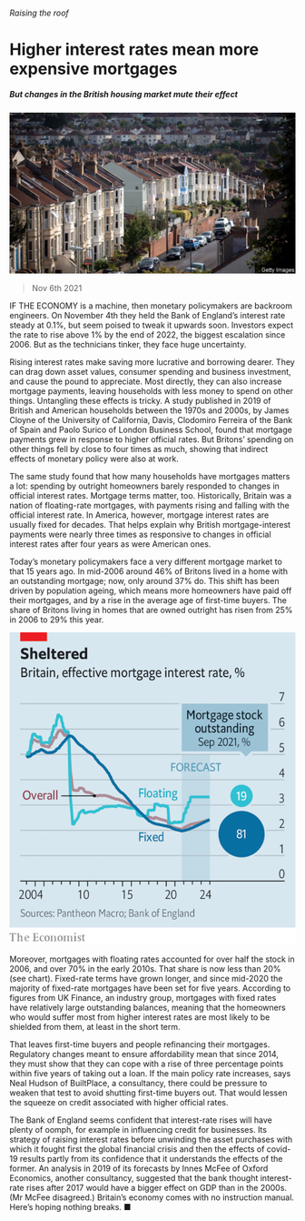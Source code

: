 ###### Raising the roof

# Higher interest rates mean more expensive mortgages 

##### But changes in the British housing market mute their effect 

![image](images/20211106_brp501.jpg) 

> Nov 6th 2021 

IF THE ECONOMY is a machine, then monetary policymakers are backroom engineers. On November 4th they held the Bank of England’s interest rate steady at 0.1%, but seem poised to tweak it upwards soon. Investors expect the rate to rise above 1% by the end of 2022, the biggest escalation since 2006. But as the technicians tinker, they face huge uncertainty.

Rising interest rates make saving more lucrative and borrowing dearer. They can drag down asset values, consumer spending and business investment, and cause the pound to appreciate. Most directly, they can also increase mortgage payments, leaving households with less money to spend on other things. Untangling these effects is tricky. A study published in 2019 of British and American households between the 1970s and 2000s, by James Cloyne of the University of California, Davis, Clodomiro Ferreira of the Bank of Spain and Paolo Surico of London Business School, found that mortgage payments grew in response to higher official rates. But Britons’ spending on other things fell by close to four times as much, showing that indirect effects of monetary policy were also at work.


The same study found that how many households have mortgages matters a lot: spending by outright homeowners barely responded to changes in official interest rates. Mortgage terms matter, too. Historically, Britain was a nation of floating-rate mortgages, with payments rising and falling with the official interest rate. In America, however, mortgage interest rates are usually fixed for decades. That helps explain why British mortgage-interest payments were nearly three times as responsive to changes in official interest rates after four years as were American ones.

Today’s monetary policymakers face a very different mortgage market to that 15 years ago. In mid-2006 around 46% of Britons lived in a home with an outstanding mortgage; now, only around 37% do. This shift has been driven by population ageing, which means more homeowners have paid off their mortgages, and by a rise in the average age of first-time buyers. The share of Britons living in homes that are owned outright has risen from 25% in 2006 to 29% this year.

![image](images/20211106_BRC018.png) 


Moreover, mortgages with floating rates accounted for over half the stock in 2006, and over 70% in the early 2010s. That share is now less than 20% (see chart). Fixed-rate terms have grown longer, and since mid-2020 the majority of fixed-rate mortgages have been set for five years. According to figures from UK Finance, an industry group, mortgages with fixed rates have relatively large outstanding balances, meaning that the homeowners who would suffer most from higher interest rates are most likely to be shielded from them, at least in the short term.

That leaves first-time buyers and people refinancing their mortgages. Regulatory changes meant to ensure affordability mean that since 2014, they must show that they can cope with a rise of three percentage points within five years of taking out a loan. If the main policy rate increases, says Neal Hudson of BuiltPlace, a consultancy, there could be pressure to weaken that test to avoid shutting first-time buyers out. That would lessen the squeeze on credit associated with higher official rates.

The Bank of England seems confident that interest-rate rises will have plenty of oomph, for example in influencing credit for businesses. Its strategy of raising interest rates before unwinding the asset purchases with which it fought first the global financial crisis and then the effects of covid-19 results partly from its confidence that it understands the effects of the former. An analysis in 2019 of its forecasts by Innes McFee of Oxford Economics, another consultancy, suggested that the bank thought interest-rate rises after 2017 would have a bigger effect on GDP than in the 2000s. (Mr McFee disagreed.) Britain’s economy comes with no instruction manual. Here’s hoping nothing breaks. ■

